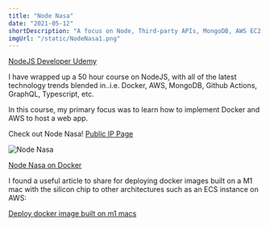 ```yaml
---
title: "Node Nasa"
date: "2021-05-12"
shortDescription: "A focus on Node, Third-party APIs, MongoDB, AWS EC2, Docker, and Github Actions"
imgUrl: "/static/NodeNasa1.png"
---
```


[NodeJS Developer Udemy](https://www.udemy.com/course/complete-nodejs-developer-zero-to-mastery/learn/lecture/28160644#questions/16862870)

I have wrapped up a 50 hour course on NodeJS, with all of the latest technology trends blended in..i.e. Docker, AWS, MongoDB, Github Actions, GraphQL, Typescript, etc.

In this course, my primary focus was to learn how to implement Docker and AWS to host a web app.

Check out Node Nasa!
[Public IP Page](http://3.17.10.115:8000)

![Node Nasa](/static/NodeNasa2.png)

[Node Nasa on Docker](https://hub.docker.com/repository/docker/omallek07/node-nasa)

I found a useful article to share for deploying docker images built on a M1 mac with the silicon chip to other architectures such as an ECS instance on AWS:

[Deploy docker image built on m1 macs](https://betterprogramming.pub/how-to-actually-deploy-docker-images-built-on-a-m1-macs-with-apple-silicon-a35e39318e97)
